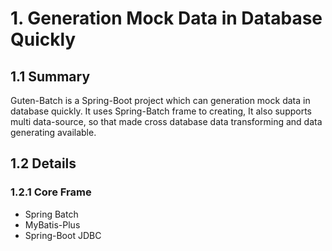 # 1. Generation Mock Data in Database Quickly
## 1.1 Summary

Guten-Batch is a Spring-Boot project which can generation mock
data in database quickly. It uses Spring-Batch frame to creating,
It also supports multi data-source, so that made cross database data
transforming and data generating available.

## 1.2 Details
### 1.2.1 Core Frame

- Spring Batch
- MyBatis-Plus
- Spring-Boot JDBC